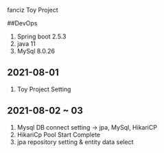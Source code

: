 fanciz Toy Project

##DevOps
1. Spring boot 2.5.3
2. java 11
3. MySql 8.0.26


## 2021-08-01
1. Toy Project Setting

## 2021-08-02 ~ 03
1. Mysql DB connect setting -> jpa, MySql, HikariCP
2. HikariCp Pool Start Complete
3. jpa repository setting & entity data select